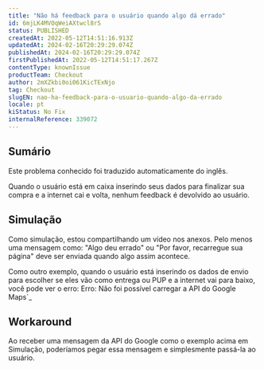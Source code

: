 ```yaml
---
title: "Não há feedback para o usuário quando algo dá errado"
id: 6mjLK4MVOqWeiAXtwcl8rS
status: PUBLISHED
createdAt: 2022-05-12T14:51:16.913Z
updatedAt: 2024-02-16T20:29:29.074Z
publishedAt: 2024-02-16T20:29:29.074Z
firstPublishedAt: 2022-05-12T14:51:17.267Z
contentType: knownIssue
productTeam: Checkout
author: 2mXZkbi0oi061KicTExNjo
tag: Checkout
slugEN: nao-ha-feedback-para-o-usuario-quando-algo-da-errado
locale: pt
kiStatus: No Fix
internalReference: 339072
---
```


## Sumário

<div class="alert alert-info">
  <p>Este problema conhecido foi traduzido automaticamente do inglês.</p>
</div>


Quando o usuário está em caixa inserindo seus dados para finalizar sua compra e a internet cai e volta, nenhum feedback é devolvido ao usuário.



## Simulação


Como simulação, estou compartilhando um vídeo nos anexos. Pelo menos uma mensagem como: "Algo deu errado" ou "Por favor, recarregue sua página" deve ser enviada quando algo assim acontece.

Como outro exemplo, quando o usuário está inserindo os dados de envio para escolher se eles vão como entrega ou PUP e a internet vai para baixo, você pode ver o erro: Erro: Não foi possível carregar a API do Google Maps`_


## Workaround


Ao receber uma mensagem da API do Google como o exemplo acima em Simulação, poderíamos pegar essa mensagem e simplesmente passá-la ao usuário.

